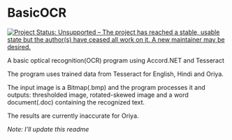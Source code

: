 # BasicOCR

[![Project Status: Unsupported – The project has reached a stable, usable state but the author(s) have ceased all work on it. A new maintainer may be desired.](https://www.repostatus.org/badges/latest/unsupported.svg)](https://www.repostatus.org/#unsupported)

A basic optical recognition(OCR) program using Accord.NET and Tesseract

The program uses trained data from Tesseract for English, Hindi and Oriya.

The input image is a Bitmap(.bmp) and the program processes it and outputs: thresholded image, rotated-skewed image and a word document(.doc) containing the recognized text.

The results are currently inaccurate for Oriya.





_Note: I'll update this readme_
